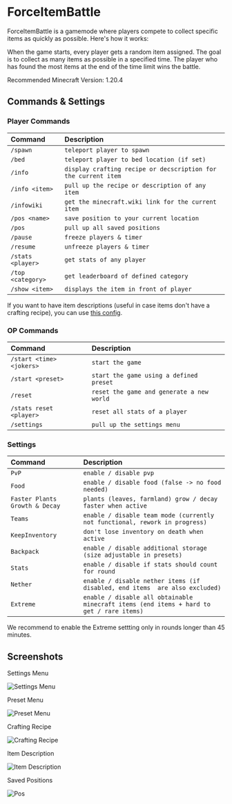
# ForceItemBattle

ForceItemBattle is a gamemode where players compete to collect specific items as quickly as possible. Here's how it works:

When the game starts, every player gets a random item assigned. The goal is to collect as many items as possible in a specified  time. The player who has found the most items at the end of the time limit wins the battle.

Recommended Minecraft Version: 1.20.4


## Commands & Settings

### Player Commands
| Command | Description     |
| :-------- | :------- |
| `/spawn` | `teleport player to spawn` |
| `/bed` | `teleport player to bed location (if set)` |
| `/info` | `display crafting recipe or decscription for the current item` |
| `/info <item>` | `pull up the recipe or description of any item` |
| `/infowiki` | `get the minecraft.wiki link for the current item` |
| `/pos <name>` | `save position to your current location` |
| `/pos` | `pull up all saved positions` |
| `/pause` | `freeze players & timer` |
| `/resume` | `unfreeze players & timer` |
| `/stats <player>` | `get stats of any player` |
| `/top <category>` | `get leaderboard of defined category` |
| `/show <item>` | `displays the item in front of player` |

If you want to have item descriptions (useful in case items don't have a crafting recipe), you can use [this config](https://github.com/btlmt-de/FIB).

### OP Commands
| Command | Description     |
| :-------- | :------- |
| `/start <time> <jokers>` | `start the game` |
| `/start <preset>` | `start the game using a defined preset` |
| `/reset` | `reset the game and generate a new world` |
| `/stats reset <player>` | `reset all stats of a player` |
| `/settings` | `pull up the settings menu` |

### Settings
| Command | Description     |
| :-------- | :------- |
| `PvP` | `enable / disable pvp` |
| `Food` | `enable / disable food (false -> no food needed)` |
| `Faster Plants Growth & Decay` | `plants (leaves, farmland) grow / decay faster when active` |
| `Teams` | `enable / disable team mode (currently not functional, rework in progress)` |
| `KeepInventory` | `don't lose inventory on death when active` |
| `Backpack` | `enable / disable additional storage (size adjustable in presets)` |
| `Stats` | `enable / disable if stats should count for round` |
| `Nether` | `enable / disable nether items (if disabled, end items  are also excluded)` |
| `Extreme` | `enable / disable all obtainable minecraft items (end items + hard to get / rare items)` |


We recommend to enable the Extreme settting only in rounds longer than 45 minutes.        

    
## Screenshots

Settings Menu

![Settings Menu](https://github.com/btlmt-de/FIB/assets/77849496/e8c586d1-908b-4a14-8bfe-2741758814a7)

Preset Menu

![Preset Menu](https://github.com/btlmt-de/FIB/assets/77849496/7fdc1752-60db-471e-83f6-0b6d47de595d)

Crafting Recipe

![Crafting Recipe](https://github.com/btlmt-de/FIB/assets/77849496/bfadbcda-ee08-4fb3-a6fd-7eec51c4c6c1)

Item Description

![Item Description](https://github.com/btlmt-de/FIB/assets/77849496/1b719e82-475a-4962-91e3-f9d719373be9)

Saved Positions

![Pos](https://github.com/McPlayHDnet/ForceItemBattle/assets/77849496/3dbc3bf8-0f8d-4157-997a-dbd330712922)

